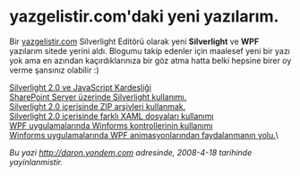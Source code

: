 # yazgelistir.com'daki yeni yazılarım. 

Bir
[yazgelistir.com](http://www.yazgelistir.com/Hakkinda/YazarDetay.aspx?UyeId=1000073305)
Silverlight Editörü olarak yeni **Silverlight** ve **WPF** yazılarım
sitede yerini aldı. Blogumu takip edenler için maalesef yeni bir yazı
yok ama en azından kaçırdıklarınıza bir göz atma hatta belki hepsine
birer oy verme şansınız olabilir :)

[Silverlight 2.0 ve JavaScript
Kardeşliği](http://www.yazgelistir.com/Makaleler/1000001778.ygpx)\
 [SharePoint Server üzerinde Silverlight
kullanımı.](http://www.yazgelistir.com/Makaleler/1000001775.ygpx)\
 [Silverlight 2.0 içerisinde ZIP arşivleri
kullanmak.](http://www.yazgelistir.com/Makaleler/1000001772.ygpx)\
 [Silverlight 2.0 içerisinde farklı XAML dosyaları
kullanımı](http://www.yazgelistir.com/Makaleler/1000001771.ygpx)\
 [WPF uygulamalarında Winforms kontrollerinin
kullanımı](http://www.yazgelistir.com/Makaleler/1000001770.ygpx)\
 [Winforms uygulamalarında WPF animasyonlarından faydalanmanın
yolu.](http://www.yazgelistir.com/Makaleler/1000001769.ygpx)\


*Bu yazi http://daron.yondem.com adresinde, 2008-4-18 tarihinde yayinlanmistir.*